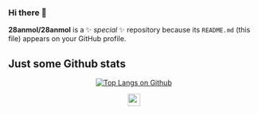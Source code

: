 ### Hi there 👋


**28anmol/28anmol** is a ✨ _special_ ✨ repository because its `README.md` (this file) appears on your GitHub profile.

## Just some Github stats

<p align="center">
  <a href="https://github.com/28anmol/github-readme-stats"><img src="https://github-readme-stats.vercel.app/api/top-langs/?username=28anmol&include_all_commits=true&size_weight=0.5&count_weight=0.5" alt="Top Langs on Github"></a>
</p>

<p align="center">
<a href="https://www.linkedin.com/in/anmol-singh-0b60b31b4"><img src="https://img.shields.io/badge/-Anmol-informational?style=for-the-badge&logo=linkedin" height=25></a>

</p>
